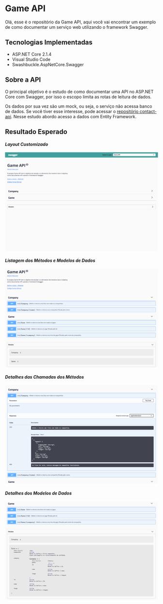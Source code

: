 # Game API
Olá, esse é o repositório da Game API, aqui você vai encontrar um exemplo de como documentar um serviço web utilizando o framework Swagger.

## Tecnologias Implementadas
* ASP.NET Core 2.1.4
* Visual Studio Code
* Swashbuckle.AspNetCore.Swagger

## Sobre a API
O principal objetivo é o estudo de como documentar uma API no ASP.NET Core com Swagger, por isso o escopo limita as rotas de leitura de dados.

Os dados por sua vez são um mock, ou seja, o serviço não acessa banco de dados. Se você tiver esse interesse, pode acessar o [repositório contact-api](../../../contact-api). Nesse estudo abordo acesso a dados com Entity Framework.

## Resultado Esperado

#### *Layout Customizado* ####
![](wwwroot/images/game-api-screenshot-1.png)

#### *Listagem dos Métodos e Modelos de Dados* ####
![](wwwroot/images/game-api-screenshot-2.png)

#### *Detalhes das Chamadas dos Métodos* ####
![](wwwroot/images/game-api-screenshot-3.png)

#### *Detalhes dos Modelos de Dados* ####
![](wwwroot/images/game-api-screenshot-4.png)
